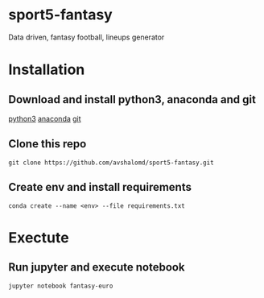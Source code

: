 # sport5-fantasy
Data driven, fantasy football, lineups generator


# Installation

## Download and install python3, anaconda and git
[python3](https://www.python.org/downloads/)
[anaconda](https://docs.anaconda.com/anaconda/install/)
[git](https://git-scm.com/downloads)
  
## Clone this repo
`git clone https://github.com/avshalomd/sport5-fantasy.git`

## Create env and install requirements
`conda create --name <env> --file requirements.txt`


# Exectute

## Run jupyter and execute notebook
`jupyter notebook fantasy-euro`
